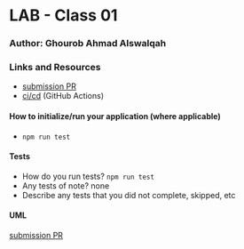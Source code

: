 # LAB - Class 01

### Author: Ghourob Ahmad Alswalqah
### Links and Resources
- [submission PR](https://github.com/Goorob-401-advanced-javascript/class-01-Node-Ecosystem/pull/1)
- [ci/cd](http://xyz.com) (GitHub Actions)


#### How to initialize/run your application (where applicable)
- `npm run test`
#### Tests
- How do you run tests? `npm run test`
- Any tests of note? none
- Describe any tests that you did not complete, skipped, etc
#### UML
[submission PR](https://github.com/Goorob-401-advanced-javascript/class-01-Node-Ecosystem/pull/1)
